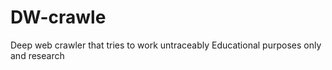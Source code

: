 # DW-crawle
Deep web crawler that tries to work untraceably Educational purposes only and research 

